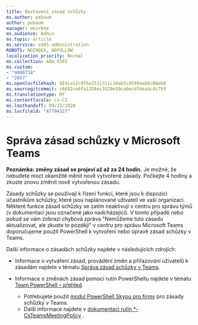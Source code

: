 ```yaml
---
title: Nastavení zásad schůzky
ms.author: pebaum
author: pebaum
manager: mnirkhe
ms.audience: Admin
ms.topic: article
ms.service: o365-administration
ROBOTS: NOINDEX, NOFOLLOW
localization_priority: Normal
ms.collection: Adm_O365
ms.custom:
- "9000734"
- "2657"
ms.openlocfilehash: 683ca12c8f6e2511311c10ab5c4599ee66c08eb8
ms.sourcegitcommit: c6692ce0fa1358ec3529e59ca0ecdfdea4cdc759
ms.translationtype: MT
ms.contentlocale: cs-CZ
ms.lasthandoff: 09/15/2020
ms.locfileid: "47794327"
---
```

# <a name="manage-meeting-policies-in-microsoft-teams"></a>Správa zásad schůzky v Microsoft Teams

**Poznámka: změny zásad se projeví až až za 24 hodin.** Je možné, že nebudete moct okamžitě měnit nově vytvořené zásady. Počkejte 4 hodiny a zkuste znovu změnit nově vytvořenou zásadu.

Zásady schůzky se používají k řízení funkcí, které jsou k dispozici účastníkům schůzky, které jsou naplánované uživateli ve vaší organizaci. Některé funkce zásad schůzky se zatím neaktivují v centru pro správu týmů (v dokumentaci jsou označené jako nadcházející). V tomto případě nebo pokud se vám zobrazí chybová zpráva "Nemůžeme tuto zásadu aktualizovat, ale zkuste to později" v centru pro správu Microsoft Teams doporučujeme použít PowerShell k vytvoření nebo úpravě zásad schůzky v Teams. 

Další informace o zásadách schůzky najdete v následujících zdrojích:

- Informace o vytváření zásad, provádění změn a přiřazování uživatelů k zásadám najdete v tématu [Správa zásad schůzky v Teams](https://docs.microsoft.com/microsoftteams/meeting-policies-in-teams).

- Informace o změnách zásad pomocí rutin PowerShellu najdete v tématu [Team PowerShell – přehled](https://docs.microsoft.com/microsoftteams/teams-powershell-overview). 
    - Potřebujete použít [modul PowerShell Skypu pro firmy](https://www.microsoft.com/download/details.aspx?id=39366) pro zásady schůzky v Teams. 
    - Další informace najdete v [dokumentaci rutin *-CsTeamsMeetingPolicy](https://docs.microsoft.com/search/?search=CsTeamsMeetingPolicy&view=skype-ps) .

